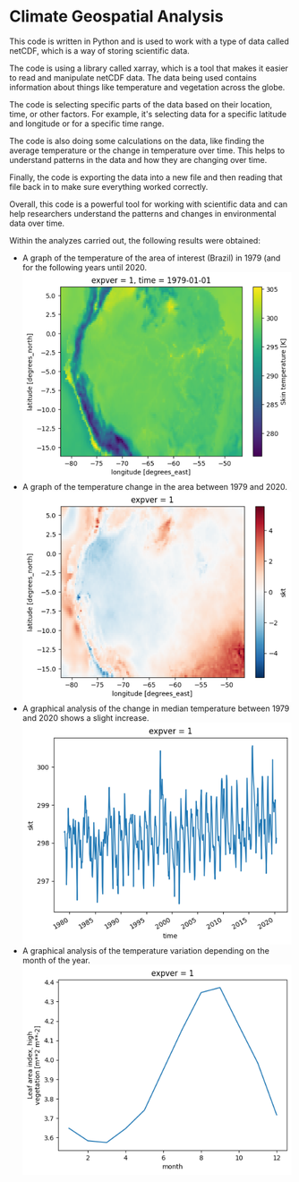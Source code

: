 # Climate Geospatial Analysis

This code is written in Python and is used to work with a type of data called netCDF, which is a way of storing scientific data.

The code is using a library called xarray, which is a tool that makes it easier to read and manipulate netCDF data. The data being used contains information about things like temperature and vegetation across the globe.

The code is selecting specific parts of the data based on their location, time, or other factors. For example, it's selecting data for a specific latitude and longitude or for a specific time range.

The code is also doing some calculations on the data, like finding the average temperature or the change in temperature over time. This helps to understand patterns in the data and how they are changing over time.

Finally, the code is exporting the data into a new file and then reading that file back in to make sure everything worked correctly.

Overall, this code is a powerful tool for working with scientific data and can help researchers understand the patterns and changes in environmental data over time.

Within the analyzes carried out, the following results were obtained:
- A graph of the temperature of the area of interest (Brazil) in 1979 (and for the following years until 2020. ![alt text](output1.png)
- A graph of the temperature change in the area between 1979 and 2020.![alt text](output2.png)
- A graphical analysis of the change in median temperature between 1979 and 2020 shows a slight increase.![alt text](output3.png)
- A graphical analysis of the temperature variation depending on the month of the year. ![alt text](output4.png)
